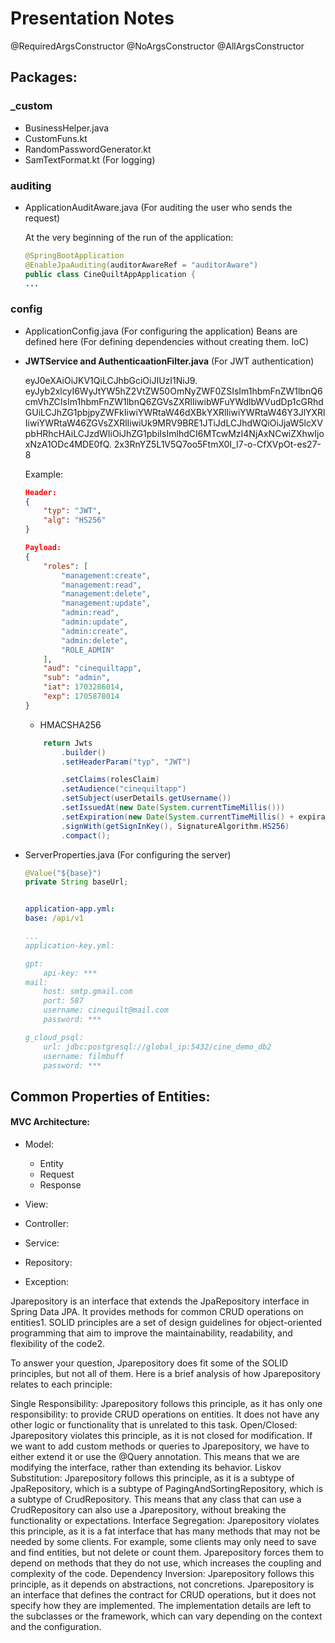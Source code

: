 # Presentation Notes


@RequiredArgsConstructor
@NoArgsConstructor
@AllArgsConstructor

## Packages: 

### _custom
- BusinessHelper.java
- CustomFuns.kt
- RandomPasswordGenerator.kt
- SamTextFormat.kt 
  (For logging)

### auditing
- ApplicationAuditAware.java 
  (For auditing the user who sends the request)

  At the very beginning of the run of the application:
    ```java
    @SpringBootApplication
    @EnableJpaAuditing(auditorAwareRef = "auditorAware")
    public class CineQuiltAppApplication {
    ...
    ```

### config
- ApplicationConfig.java 
  (For configuring the application)
    Beans are defined here
    (For defining dependencies without creating them. IoC) 

- **JWTService and AuthenticaationFilter.java**
  (For JWT authentication)

  eyJ0eXAiOiJKV1QiLCJhbGciOiJIUzI1NiJ9.
  eyJyb2xlcyI6WyJtYW5hZ2VtZW50OmNyZWF0ZSIsIm1hbmFnZW1lbnQ6cmVhZCIsIm1hbmFnZW1lbnQ6ZGVsZXRlIiwibWFuYWdlbWVudDp1cGRhdGUiLCJhZG1pbjpyZWFkIiwiYWRtaW46dXBkYXRlIiwiYWRtaW46Y3JlYXRlIiwiYWRtaW46ZGVsZXRlIiwiUk9MRV9BRE1JTiJdLCJhdWQiOiJjaW5lcXVpbHRhcHAiLCJzdWIiOiJhZG1pbiIsImlhdCI6MTcwMzI4NjAxNCwiZXhwIjoxNzA1ODc4MDE0fQ.
  2x3RnYZ5L1V5Q7oo5FtmX0I_I7-o-CfXVpOt-es27-8

  Example:
    ```json
    Header:
    {
        "typ": "JWT",
        "alg": "HS256"
    }
    ```
    ```json
    Payload:
    {
        "roles": [
            "management:create",
            "management:read",
            "management:delete",
            "management:update",
            "admin:read",
            "admin:update",
            "admin:create",
            "admin:delete",
            "ROLE_ADMIN"
        ],
        "aud": "cinequiltapp",
        "sub": "admin",
        "iat": 1703286014,
        "exp": 1705878014
    }
    ```

    - HMACSHA256


    ```java
        return Jwts
            .builder()
            .setHeaderParam("typ", "JWT")

            .setClaims(rolesClaim)
            .setAudience("cinequiltapp")
            .setSubject(userDetails.getUsername())
            .setIssuedAt(new Date(System.currentTimeMillis()))
            .setExpiration(new Date(System.currentTimeMillis() + expiration))
            .signWith(getSignInKey(), SignatureAlgorithm.HS256)
            .compact();
    ```

- ServerProperties.java 
  (For configuring the server)
    ```java
    @Value("${base}")
    private String baseUrl;
    ```

    ```yml
    
    application-app.yml:
    base: /api/v1
    
    ...
    application-key.yml:

    gpt:
        api-key: ***
    mail:
        host: smtp.gmail.com
        port: 587
        username: cinequilt@mail.com
        password: ***
    
    g_cloud_psql:
        url: jdbc:postgresql://global_ip:5432/cine_demo_db2
        username: filmbuff
        password: ***
    ```

## Common Properties of Entities:

#### MVC Architecture:

- Model: 
  - Entity
  - Request
  - Response

- View:

- Controller:
- Service:
- Repository:
- Exception:





Jparepository is an interface that extends the JpaRepository interface in Spring Data JPA. It provides methods for common CRUD operations on entities1. SOLID principles are a set of design guidelines for object-oriented programming that aim to improve the maintainability, readability, and flexibility of the code2.

To answer your question, Jparepository does fit some of the SOLID principles, but not all of them. Here is a brief analysis of how Jparepository relates to each principle:

Single Responsibility: Jparepository follows this principle, as it has only one responsibility: to provide CRUD operations on entities. It does not have any other logic or functionality that is unrelated to this task.
Open/Closed: Jparepository violates this principle, as it is not closed for modification. If we want to add custom methods or queries to Jparepository, we have to either extend it or use the @Query annotation. This means that we are modifying the interface, rather than extending its behavior.
Liskov Substitution: Jparepository follows this principle, as it is a subtype of JpaRepository, which is a subtype of PagingAndSortingRepository, which is a subtype of CrudRepository. This means that any class that can use a CrudRepository can also use a Jparepository, without breaking the functionality or expectations.
Interface Segregation: Jparepository violates this principle, as it is a fat interface that has many methods that may not be needed by some clients. For example, some clients may only need to save and find entities, but not delete or count them. Jparepository forces them to depend on methods that they do not use, which increases the coupling and complexity of the code.
Dependency Inversion: Jparepository follows this principle, as it depends on abstractions, not concretions. Jparepository is an interface that defines the contract for CRUD operations, but it does not specify how they are implemented. The implementation details are left to the subclasses or the framework, which can vary depending on the context and the configuration.